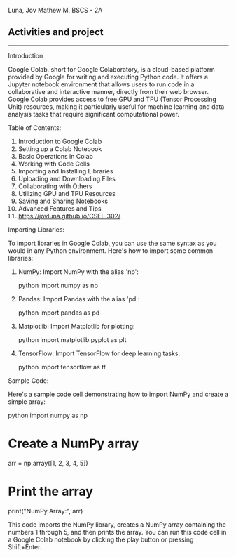 Luna, Jov Mathew M.
BSCS - 2A

Activities and project 
---------------------------
---------------------------
Introduction

Google Colab, short for Google Colaboratory, is a cloud-based platform provided by Google for writing and executing Python code. It offers a Jupyter notebook environment that allows users to run code in a collaborative and interactive manner, directly from their web browser. Google Colab provides access to free GPU and TPU (Tensor Processing Unit) resources, making it particularly useful for machine learning and data analysis tasks that require significant computational power.

Table of Contents:

1. Introduction to Google Colab
2. Setting up a Colab Notebook
3. Basic Operations in Colab
4. Working with Code Cells
5. Importing and Installing Libraries
6. Uploading and Downloading Files
7. Collaborating with Others
8. Utilizing GPU and TPU Resources
9. Saving and Sharing Notebooks
10. Advanced Features and Tips
11. https://jovluna.github.io/CSEL-302/

Importing Libraries:

To import libraries in Google Colab, you can use the same syntax as you would in any Python environment. Here's how to import some common libraries:

1. NumPy: Import NumPy with the alias 'np':

   python
   import numpy as np
   

2. Pandas: Import Pandas with the alias 'pd':

   python
   import pandas as pd
   

3. Matplotlib: Import Matplotlib for plotting:

   python
   import matplotlib.pyplot as plt
   

4. TensorFlow: Import TensorFlow for deep learning tasks:

   python
   import tensorflow as tf
   

Sample Code:

Here's a sample code cell demonstrating how to import NumPy and create a simple array:

python
import numpy as np

# Create a NumPy array
arr = np.array([1, 2, 3, 4, 5])

# Print the array
print("NumPy Array:", arr)


This code imports the NumPy library, creates a NumPy array containing the numbers 1 through 5, and then prints the array. You can run this code cell in a Google Colab notebook by clicking the play button or pressing Shift+Enter.
